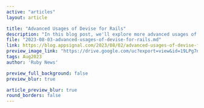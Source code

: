 ```yaml
---
active: "articles"
layout: article

title: "Advanced Usages of Devise for Rails"
description: "In this blog post, we'll explore more advanced usages of Devise, specifically the use of OmniAuth, API authentication, and Authtrail."
file: "2023-08-03-advanced-usages-of-devise-for-rails.md"
link: https://blog.appsignal.com/2023/08/02/advanced-usages-of-devise-for-rails.html
preview_image_link: "https://drive.google.com/uc?export=view&id=19LPg7nvKBjz63uuo-c2USnhmOefFIE5P"
tags: Aug2023
author: 'Ruby News'

preview_full_background: false
preview_blur: true

article_preview_blur: true
round_borders: false
---
```

